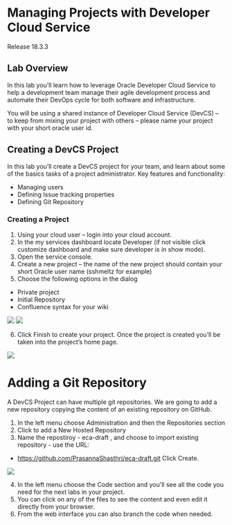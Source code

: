 # Managing Projects with Developer Cloud Service
Release 18.3.3
 
## Lab Overview
In this lab you’ll learn how to leverage Oracle Developer Cloud Service to help  a development team manage their agile development process and automate their DevOps cycle for both software and infrastructure. 

You will be using a shared instance of Developer Cloud Service (DevCS) – to keep from mixing your project with others – please name your project with your short oracle user id.

## Creating a DevCS Project
In this lab you’ll create a DevCS project for your team, and learn about some of the basics tasks of a project administrator.
Key features and functionality:

 -	Managing users
 -	Defining Issue tracking properties
 -	Defining Git Repository


 
### Creating a Project
1.	Using your cloud user – login into your cloud account.
2.	In the my services dashboard locate Developer (if not visible click customize dashboard and make sure developer is in show mode).
3.	Open the service console.
4.	Create a new project – the name of the new project should contain your short Oracle user name (sshmeltz for example)
5.	Choose the following options in the dialog 
 - 	Private project
 -   Initial Repository
 - 	Confluence syntax for your wiki

![](/tutorials/DevcsImages/Picture1.png)
![](/tutorials/DevcsImages/Picture2.png) 

6.	Click Finish to create your project.  Once the project is created you’ll be taken into the project’s home page.
 
![](/tutorials/DevcsImages/Picture3.png)



# Adding a Git Repository
A DevCS Project can have multiple git repositories. We are going to add a new repository copying the content of an existing repository on GitHub.

1. In the left menu choose Administration and then the Repositories section
2. Click to add a New Hosted Repository
3. Name the repostiroy - eca-draft , and choose to import existing repository - use the URL: 
- https://github.com/PrasannaShasthri/eca-draft.git
Click Create.

![](/tutorials/DevcsImages/Picture7.png)

4. In the left menu choose the Code section and you'll see all the code you need for the next labs in your project.
5. You can click on any of the files to see the content and even edit it directly from your browser.
6. From the web interface you can also branch the code when needed.
